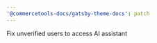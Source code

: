 ```yaml
---
'@commercetools-docs/gatsby-theme-docs': patch
---
```


Fix unverified users to access AI assistant
